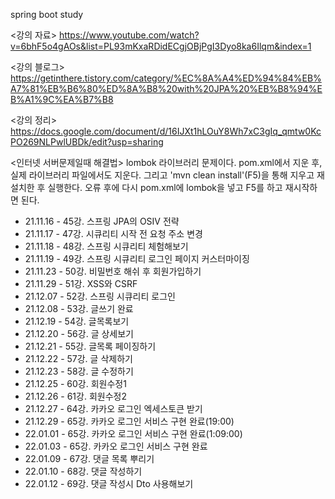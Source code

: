 spring boot study

<강의 자료>
https://www.youtube.com/watch?v=6bhF5o4gAOs&list=PL93mKxaRDidECgjOBjPgI3Dyo8ka6Ilqm&index=1

<강의 블로그>
https://getinthere.tistory.com/category/%EC%8A%A4%ED%94%84%EB%A7%81%EB%B6%80%ED%8A%B8%20with%20JPA%20%EB%B8%94%EB%A1%9C%EA%B7%B8

<강의 정리>
https://docs.google.com/document/d/16IJXt1hLOuY8Wh7xC3gIq_qmtw0KcPO269NLPwlUBDk/edit?usp=sharing

<인터넷 서버문제일때 해결법>
lombok 라이브러리 문제이다. pom.xml에서 지운 후, 실제 라이브러리 파일에서도 지운다. 그리고 'mvn clean install'(F5)을 통해 지우고 재설치한 후 실행한다. 오류 후에 다시 pom.xml에 lombok을 넣고 F5를 하고 재시작하면 된다.  

- 21.11.16 - 45강. 스프링 JPA의 OSIV 전략
- 21.11.17 - 47강. 시큐리티 시작 전 요청 주소 변경
- 21.11.18 - 48강. 스프링 시큐리티 체험해보기
- 21.11.19 - 49강. 스프링 시큐리티 로그인 페이지 커스터마이징
- 21.11.23 - 50강. 비밀번호 해쉬 후 회원가입하기
- 21.11.29 - 51강. XSS와 CSRF
- 21.12.07 - 52강. 스프링 시큐리티 로그인
- 21.12.08 - 53강. 글쓰기 완료
- 21.12.19 - 54강. 글목록보기
- 21.12.20 - 56강. 글 상세보기
- 21.12.21 - 55강. 글목록 페이징하기
- 21.12.22 - 57강. 글 삭제하기
- 21.12.23 - 58강. 글 수정하기
- 21.12.25 - 60강. 회원수정1
- 21.12.26 - 61강. 회원수정2
- 21.12.27 - 64강. 카카오 로그인 엑세스토큰 받기
- 21.12.29 - 65강. 카카오 로그인 서비스 구현 완료(19:00)
- 22.01.01 - 65강. 카카오 로그인 서비스 구현 완료(1:09:00)
- 22.01.03 - 65강. 카카오 로그인 서비스 구현 완료
- 22.01.09 - 67강. 댓글 목록 뿌리기
- 22.01.10 - 68강. 댓글 작성하기
- 22.01.12 - 69강. 댓글 작성시 Dto 사용해보기
